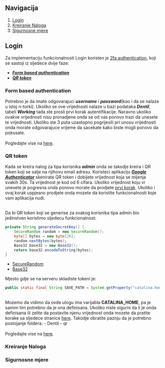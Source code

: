 ## Navigacija

1. [Login](#login)
2. [Kreiranje Naloga](#kreiranje-naloga)
3. [Sigurnosne mjere](#sigurnosne-mjere)

## Login

Za implementaciju funkcionalnosti Login koristen je [2fa authentication](https://authy.com/what-is-2fa/), koji se sastoji iz sljedece dvije faze:
- [**_Form based authentication_**](#form-based-authentication)
- [**_QR token_**](#qr-token)

### Form based authentication

Potrebno je da imate odgovarajuci **_username_** i **_password_**(kao i da se nalaze u istoj n-torki). Ukoliko se ove vrijednosti nalaze u bazi podataka **_Dentil_**, tabeli **_Working_** tada ste prosli prvi korak autentifikacije. Naravno ukoliko ovakve vrijednosti nisu pronadjene onda se od vas ponovo trazi da unesete te vrijednosti. Ukoliko ste 3 puta uzastopno pogrijesili pri unosu vrijednosti onda morate odgovarajuce vrijeme da sacekate kako biste mogli ponovo da pokusate.
<br />
<br />
Pogledajte vise na [here](https://docs.oracle.com/cd/E19798-01/821-1841/6nmq2cpki/index.html).

### QR token

Kada se kreira nalog za tipa korisnika **_admin_** onda se takodje kreira i QR token koji se salje na njihovu email adresu. Koristeci aplikaciju [**_Google Authenticator_**](https://play.google.com/store/apps/details?id=com.google.android.apps.authenticator2&hl=en&gl=US) skenirate QR token i dobijete vrijednost koja se mijenja svakih 30s. Ta vrijednost je kod od 6 cifara. Ukoliko vrijednost koju vi unesete je pogresna onda ponovo morate da prodjete [prvi korak](#form-based-authentication). Ukoliko i ovaj korak uspjesno prodjete onda mozete da koristite funkcionalnosti koje vam aplikacija nudi.

<br />
Da bi QR token koji se generise za svakog korisnika tipa admin bio jedinstven koristimo sljedecu funkcionalnost:

```java
private String generateSecretKey() {
    SecureRandom random = new SecureRandom();
    byte[] bytes = new byte[20];
    random.nextBytes(bytes);
    Base32 base32 = new Base32();
    return base32.encodeToString(bytes);
}
```
- [SecureRandom](https://docs.oracle.com/javase/8/docs/api/java/security/SecureRandom.html)
- [Base32](https://commons.apache.org/proper/commons-codec/apidocs/org/apache/commons/codec/binary/BaseNCodec.html#encodeToString-byte:A-)

Mjesto gdje se na serveru skladiste tokeni je:

```java
public static final String SAVE_PATH = System.getProperty("catalina.home") + File.separator + "Dentil" + File.separator + "qr"
```
<br />
Mozemo da vidimo da ovde ulogu ima varijabla <b>CATALINA_HOME</b>, pa je samim tim potrebno da je ona definisana. Ukoliko niste sigurni da li je onda definisana ili zelite da postavite njenu vrijednost onda mozete da pratite korake sa sljedece stranice <a href="https://docs.oracle.com/en/database/oracle/machine-learning/oml4r/1.5.1/oread/creating-and-modifying-environment-variables-on-windows.html#GUID-DD6F9982-60D5-48F6-8270-A27EC53807D0">here</a>. Takodje obratite paznju da je potrebno postojanje foldera:
- Dentil
- qr
<br />
<br />
Pogledajte vise na <a href="https://en.wikipedia.org/wiki/QR_code">here</a>.

### Kreiranje Naloga


### Sigurnosne mjere